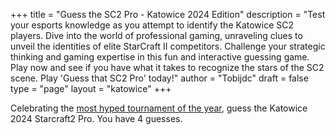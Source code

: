 +++
title = "Guess the SC2 Pro - Katowice 2024 Edition"
description = "Test your esports knowledge as you attempt to identify the Katowice SC2 players. Dive into the world of professional gaming, unraveling clues to unveil the identities of elite StarCraft II competitors. Challenge your strategic thinking and gaming expertise in this fun and interactive guessing game. Play now and see if you have what it takes to recognize the stars of the SC2 scene. Play 'Guess that SC2 Pro' today!"
author = "Tobijdc"
draft = false
type = "page"
layout = "katowice"
+++

Celebrating the [most hyped tournament of the year](https://liquipedia.net/starcraft2/IEM_Katowice/2024), guess the Katowice 2024 Starcraft2 Pro.
You have 4 guesses.
